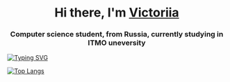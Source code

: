 <h1 align="center">Hi there, I'm <a href="https://daniilshat.ru/" target="_blank">Victoriia</a> 

<h3 align="center">Computer science student, from Russia, currently studying in ITMO uneversity</h3>

[![Typing SVG](https://readme-typing-svg.herokuapp.com?color=%2336BCF7&lines=Computer+science+student)](https://git.io/typing-svg)

  
  [![Top Langs](https://github-readme-stats.vercel.app/api/top-langs/?username=anuraghazra&layout=compact)](https://github.com/anuraghazra/github-readme-stats)
